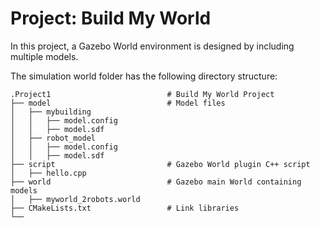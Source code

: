 # Project: Build My World
In this project, a Gazebo World environment is designed by including multiple models.  

The simulation world folder has the following directory structure:

    .Project1                          # Build My World Project 
    ├── model                          # Model files 
    │   ├── mybuilding
    │   │   ├── model.config
    │   │   ├── model.sdf
    │   ├── robot_model
    │   │   ├── model.config
    │   │   ├── model.sdf
    ├── script                         # Gazebo World plugin C++ script      
    │   ├── hello.cpp
    ├── world                          # Gazebo main World containing models 
    │   ├── myworld_2robots.world
    ├── CMakeLists.txt                 # Link libraries 
    └──                              

